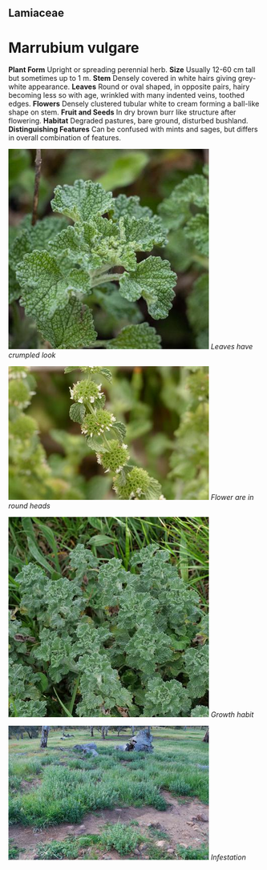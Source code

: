 ## Lamiaceae
# Marrubium vulgare
 **Plant Form** Upright or spreading perennial herb. **Size** Usually 12-60 cm tall but sometimes up to 1 m. **Stem** Densely covered in white hairs giving grey-white appearance. **Leaves** Round or oval shaped, in opposite pairs, hairy becoming less so with age, wrinkled with many indented veins, toothed edges. **Flowers** Densely clustered tubular white to cream forming a ball-like shape on stem. **Fruit and Seeds** In dry brown burr like structure after flowering. **Habitat** Degraded pastures, bare ground, disturbed bushland. **Distinguishing Features** Can be confused with mints and sages, but differs in overall combination of features.


![Leaves have crumpled look](62081__SDI0855.jpg)
 *Leaves have crumpled look* 

![Flower are in round heads](72344_P7060036.jpg)
 *Flower are in round heads* 

![Growth habit](61913_P1020769.jpg)
 *Growth habit* 

![Infestation](13290_DSC_0064.jpg)
 *Infestation* 

